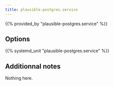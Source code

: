 ```yaml
---
title: plausible-postgres.service
---
```


{{% provided_by "plausible-postgres.service" %}}

## Options

{{% systemd_unit "plausible-postgres.service" %}}

## Additionnal notes

Nothing here.